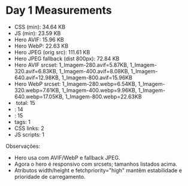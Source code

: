 # Day 1 Measurements

- CSS (min): 34.64 KB
- JS (min): 23.59 KB
- Hero AVIF: 15.96 KB
- Hero WebP: 22.63 KB
- Hero JPEG (orig src): 111.61 KB
- Hero JPEG fallback (dist 800px): 72.84 KB
- Hero AVIF srcset: 1_Imagem-280.avif=5.87KB, 1_Imagem-320.avif=6.83KB, 1_Imagem-400.avif=8.08KB, 1_Imagem-640.avif=12.98KB, 1_Imagem-800.avif=15.96KB
- Hero WebP srcset: 1_Imagem-280.webp=6.54KB, 1_Imagem-320.webp=7.61KB, 1_Imagem-400.webp=9.96KB, 1_Imagem-640.webp=17.05KB, 1_Imagem-800.webp=22.63KB
- <img> total: 15
- <img loading="lazy">: 14
- <img decoding="async">: 15
- <picture> tags: 1
- CSS links: 2
- JS scripts: 1

Observações:
- Hero usa <picture> com AVIF/WebP e fallback JPEG.
- Agora o hero é responsivo com srcsets; tamanhos listados acima.
- Atributos width/height e fetchpriority="high" mantêm estabilidade e prioridade de carregamento.
